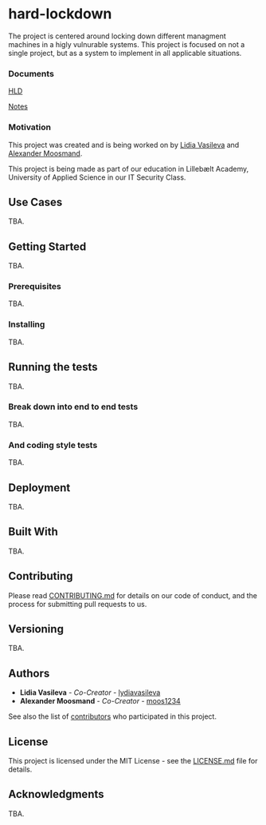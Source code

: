# hard-lockdown

The project is centered around locking down different managment machines in a higly vulnurable systems. This project is focused on not a single project, but as a system to implement in all applicable situations. 

### Documents

[HLD](https://github.com/lydiavasileva/hard-lockdown/blob/master/documents/HLD.md)

[Notes](https://github.com/lydiavasileva/hard-lockdown/blob/master/documents/notes.md)

### Motivation
This project was created and is being worked on by [Lidia Vasileva](https://github.com/lydiavasileva) and [Alexander Moosmand](https://github.com/moos1234).

This project is being made as part of our education in Lillebælt Academy, University of Applied Science in our IT Security Class. 

## Use Cases

TBA.

## Getting Started

TBA.

### Prerequisites

TBA.

### Installing

TBA.

## Running the tests

TBA.

### Break down into end to end tests

TBA.

### And coding style tests

TBA.

## Deployment

TBA.

## Built With

TBA.

## Contributing

Please read [CONTRIBUTING.md](https://github.com/lydiavasileva/hard-lockdown/documents/CONTRIBUTING.md) for details on our code of conduct, and the process for submitting pull requests to us.

## Versioning

TBA.

## Authors

* **Lidia Vasileva** - *Co-Creator* - [lydiavasileva](https://github.com/lydiavasileva)
* **Alexander Moosmand** - *Co-Creator* - [moos1234](https://github.com/moos1234)

See also the list of [contributors](https://github.com/lydiavasileva/hard-lockdown/documents/contributors) who participated in this project.

## License

This project is licensed under the MIT License - see the [LICENSE.md](LICENSE.md) file for details.

## Acknowledgments

TBA.
